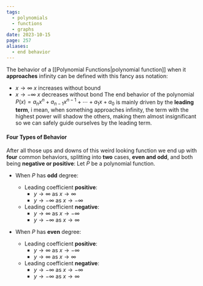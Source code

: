 ```yaml
---
tags:
  - polynomials
  - functions
  - graphs
date: 2023-10-15
page: 257
aliases:
  - end behavior
---
```

The behavior of a [[Polynomial Functions|polynomial function]] when it **approaches** infinity can be defined with this fancy ass notation:
- $x \rightarrow \infty$  $x$ increases without bound
- $x \rightarrow -\infty$ $x$ decreases without bond
The end behavior of the polynomial $P(x) = a_{n}x^{n}+ a_{n-1}x^{n-1}+ \cdots + a_{1}x + a_{0}$ is mainly driven by the **leading term**, i mean, when something approaches infinity, the term with the highest power will shadow the others, making them almost insignificant so we can safely guide ourselves by the leading term.
#### Four Types of Behavior
After all those ups and downs of this weird looking function we end up with **four** common behaviors, splitting into **two** cases, **even and odd**, and both being **negative or positive**:
Let $P$ be a polynomial function.
- When $P$ has **odd** degree: 
	- Leading coefficient **positive**:
		- $y \rightarrow \infty$ as $x \rightarrow \infty$ 
		- $y \rightarrow -\infty$ as $x \rightarrow -\infty$ 
	- Leading coefficient **negative**:
		- $y \rightarrow \infty$ as $x \rightarrow -\infty$ 
		- $y \rightarrow -\infty$ as $x \rightarrow \infty$

- When $P$ has **even** degree:
	- Leading coefficient **positive**:
		- $y \rightarrow \infty$ as $x \rightarrow -\infty$
		- $y \rightarrow \infty$ as $x \rightarrow \infty$  
	- Leading coefficient **negative**:
		- $y \rightarrow -\infty$ as $x \rightarrow -\infty$
		- $y \rightarrow -\infty$ as $x \rightarrow \infty$   